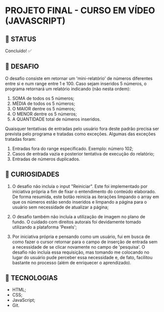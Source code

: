 # PROJETO FINAL - CURSO EM VÍDEO (JAVASCRIPT)

## 🔗 STATUS
Concluído! ✅

## 🔗 DESAFIO
O desafio consiste em retornar um 'mini-relatório' de números diferentes entre si e num range entre 1 e 100.
Caso sejam inseridos 5 números, o programa retornará um relatório indicando (não nesta ordem):
  
  1) SOMA de todos os 5 números;
  2) MÉDIA de todos os 5 números;
  3) O MAIOR dentre os 5 números;
  4) O MENOR dentre os 5 números;
  5) A QUANTIDADE total de números inseridos.

Quaisquer tentativas de entradas pelo usuário fora deste padrão precisa ser prevista pelo programa e tratadas como exceções. Algumas das exceções tratadas foram:
  1) Entradas fora do range especificado. Exemplo: número 102;
  2) Casos de entrada vazia e posterior tentativa de execução do relatório;
  3) Entradas de números duplicados.

## 🔗 CURIOSIDADES
  1) O desafio não incluía o input "Reiniciar". Este foi implementado por iniciativa própria a fim de fixar o entendimento do conteúdo elaborado. De forma resumida, este botão reinicia as iterações limpando o array em que os números estão sendo inseridos e limpando a página para o usuário sem necessidade de atualizar a página;

  2) O desafio também não incluía a utilização de imagem no plano de fundo. O cuidado com direitos autorais foi devidamente tomado utilizando a plataforma 'Pexels';

  3) Por iniciativa própria e pensando como um usuário, fui em busca de como fazer o cursor retornar para o campo de inserção de entrada sem a necessidade de se clicar novamente no campo de 'pesquisa'. O desafio não incluía essa requisição, mas tomando me colocando no lugar do usuário pude perceber essa necessidade e, de fato, facilitou bastante no processo (além de enriquecer o aprendizado).

## 🔗 TECNOLOGIAS
  - HTML;
  - CSS;
  - JavaScript;
  - Git.
